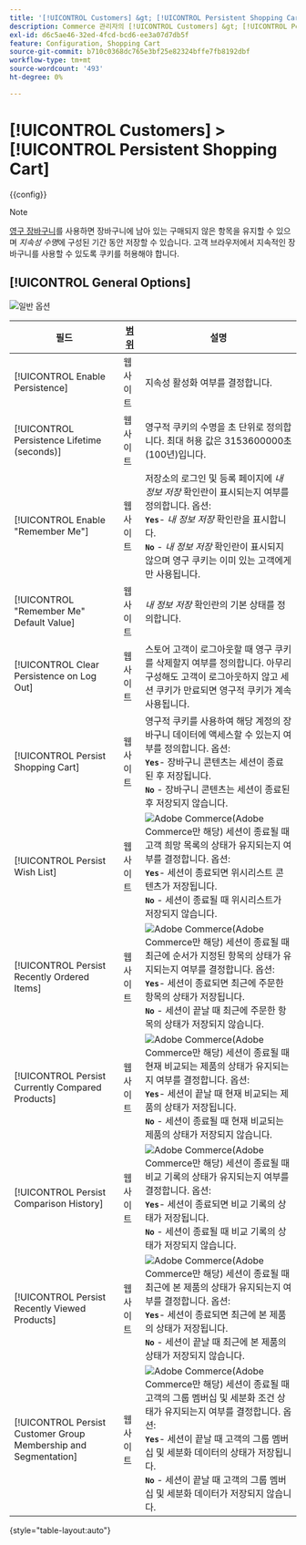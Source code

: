 ```yaml
---
title: '[!UICONTROL Customers] &gt; [!UICONTROL Persistent Shopping Cart]'
description: Commerce 관리자의 [!UICONTROL Customers] &gt; [!UICONTROL Persistent Shopping Cart] 페이지에서 구성 설정을 검토하십시오.
exl-id: d6c5ae46-32ed-4fcd-bcd6-ee3a07d7db5f
feature: Configuration, Shopping Cart
source-git-commit: b710c0368dc765e3bf25e82324bffe7fb8192dbf
workflow-type: tm+mt
source-wordcount: '493'
ht-degree: 0%

---
```


# [!UICONTROL Customers] > [!UICONTROL Persistent Shopping Cart]

{{config}}

>[!NOTE]
>
>[영구 장바구니](../../stores-purchase/cart-persistent.md)를 사용하면 장바구니에 남아 있는 구매되지 않은 항목을 유지할 수 있으며 _지속성 수명_&#x200B;에 구성된 기간 동안 저장할 수 있습니다. 고객 브라우저에서 지속적인 장바구니를 사용할 수 있도록 쿠키를 허용해야 합니다.

## [!UICONTROL General Options]

![일반 옵션](./assets/persistent-shopping-cart-general.png)<!-- zoom -->

<!-- [General Options](https://docs.magento.com/user-guide/sales/cart-persistent-configuration.html) -->

| 필드 | [범위](../../getting-started/websites-stores-views.md#scope-settings) | 설명 |
|--- |--- |--- |
| [!UICONTROL Enable Persistence] | 웹 사이트 | 지속성 활성화 여부를 결정합니다. |
| [!UICONTROL Persistence Lifetime (seconds)] | 웹 사이트 | 영구적 쿠키의 수명을 초 단위로 정의합니다. 최대 허용 값은 3153600000초(100년)입니다. |
| [!UICONTROL Enable "Remember Me"] | 웹 사이트 | 저장소의 로그인 및 등록 페이지에 _내 정보 저장_ 확인란이 표시되는지 여부를 정의합니다. 옵션: <br/>**`Yes`**- _내 정보 저장_ 확인란을 표시합니다.<br/>**`No`** - _내 정보 저장_ 확인란이 표시되지 않으며 영구 쿠키는 이미 있는 고객에게만 사용됩니다. |
| [!UICONTROL "Remember Me" Default Value] | 웹 사이트 | _내 정보 저장_ 확인란의 기본 상태를 정의합니다. |
| [!UICONTROL Clear Persistence on Log Out] | 웹 사이트 | 스토어 고객이 로그아웃할 때 영구 쿠키를 삭제할지 여부를 정의합니다. 아무리 구성해도 고객이 로그아웃하지 않고 세션 쿠키가 만료되면 영구적 쿠키가 계속 사용됩니다. |
| [!UICONTROL Persist Shopping Cart] | 웹 사이트 | 영구적 쿠키를 사용하여 해당 계정의 장바구니 데이터에 액세스할 수 있는지 여부를 정의합니다. 옵션: <br/>**`Yes`**- 장바구니 콘텐츠는 세션이 종료된 후 저장됩니다.<br/>**`No`** - 장바구니 콘텐츠는 세션이 종료된 후 저장되지 않습니다. |
| [!UICONTROL Persist Wish List] | 웹 사이트 | ![Adobe Commerce](../../assets/adobe-logo.svg)(Adobe Commerce만 해당) 세션이 종료될 때 고객 희망 목록의 상태가 유지되는지 여부를 결정합니다. 옵션: <br/>**`Yes`**- 세션이 종료되면 위시리스트 콘텐츠가 저장됩니다.<br/>**`No`** - 세션이 종료될 때 위시리스트가 저장되지 않습니다. |
| [!UICONTROL Persist Recently Ordered Items] | 웹 사이트 | ![Adobe Commerce](../../assets/adobe-logo.svg)(Adobe Commerce만 해당) 세션이 종료될 때 최근에 순서가 지정된 항목의 상태가 유지되는지 여부를 결정합니다. 옵션: <br/>**`Yes`**- 세션이 종료되면 최근에 주문한 항목의 상태가 저장됩니다.<br/>**`No`** - 세션이 끝날 때 최근에 주문한 항목의 상태가 저장되지 않습니다. |
| [!UICONTROL Persist Currently Compared Products] | 웹 사이트 | ![Adobe Commerce](../../assets/adobe-logo.svg)(Adobe Commerce만 해당) 세션이 종료될 때 현재 비교되는 제품의 상태가 유지되는지 여부를 결정합니다. 옵션: <br/>**`Yes`**- 세션이 끝날 때 현재 비교되는 제품의 상태가 저장됩니다.<br/>**`No`** - 세션이 종료될 때 현재 비교되는 제품의 상태가 저장되지 않습니다. |
| [!UICONTROL Persist Comparison History] | 웹 사이트 | ![Adobe Commerce](../../assets/adobe-logo.svg)(Adobe Commerce만 해당) 세션이 종료될 때 비교 기록의 상태가 유지되는지 여부를 결정합니다. 옵션: <br/>**`Yes`**- 세션이 종료되면 비교 기록의 상태가 저장됩니다.<br/>**`No`** - 세션이 종료될 때 비교 기록의 상태가 저장되지 않습니다. |
| [!UICONTROL Persist Recently Viewed Products] | 웹 사이트 | ![Adobe Commerce](../../assets/adobe-logo.svg)(Adobe Commerce만 해당) 세션이 종료될 때 최근에 본 제품의 상태가 유지되는지 여부를 결정합니다. 옵션: <br/>**`Yes`**- 세션이 종료되면 최근에 본 제품의 상태가 저장됩니다.<br/>**`No`** - 세션이 끝날 때 최근에 본 제품의 상태가 저장되지 않습니다. |
| [!UICONTROL Persist Customer Group Membership and Segmentation] | 웹 사이트 | ![Adobe Commerce](../../assets/adobe-logo.svg)(Adobe Commerce만 해당) 세션이 종료될 때 고객의 그룹 멤버십 및 세분화 조건 상태가 유지되는지 여부를 결정합니다. 옵션: <br/>**`Yes`**- 세션이 끝날 때 고객의 그룹 멤버십 및 세분화 데이터의 상태가 저장됩니다.<br/>**`No`** - 세션이 끝날 때 고객의 그룹 멤버십 및 세분화 데이터가 저장되지 않습니다. |

{style="table-layout:auto"}
